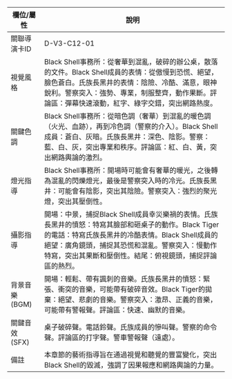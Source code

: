 | 欄位/屬性 | 說明 |
|---|---|
| 關聯導演卡ID | D-V3-C12-01 |
| 視覺風格 | Black Shell事務所：從奢華到混亂，破碎的辦公桌，散落的文件。Black Shell成員的表情：從傲慢到恐慌、絕望，臉色蒼白。氏族長黑井的表情：陰險、冷酷、滿意，眼神銳利。警察突入：強勢、專業，制服整齊，動作果斷。評論區：彈幕快速滾動，紅字、綠字交錯，突出網路熱度。 |
| 關鍵色調 | Black Shell事務所：從暗色調（奢華）到混亂的暖色調（火光、血跡），再到冷色調（警察的介入）。Black Shell成員：蒼白、灰暗。氏族長黑井：深色、陰影。警察：藍、白、灰，突出專業和秩序。評論區：紅、白、黃，突出網路輿論的激烈。 |
| 燈光指導 | Black Shell事務所：開場時可能會有奢華的暖光，之後轉為混亂的閃爍燈光，最後是警察突入時的冷光。氏族長黑井：可能會有陰影，突出其陰險。警察突入：強烈的聚光燈，突出其壓倒性。 |
| 攝影指導 | 開場：中景，捕捉Black Shell成員幸災樂禍的表情。氏族長黑井的憤怒：特寫其臉部和砸桌子的動作。Black Tiger的電話：特寫氏族長黑井的冷酷表情。Black Shell成員的絕望：廣角鏡頭，捕捉其恐慌和混亂。警察突入：慢動作特寫，突出其果斷和壓倒性。結尾：俯視鏡頭，捕捉評論區的熱烈。 |
| 背景音樂 (BGM) | 開場：輕鬆、帶有諷刺的音樂。氏族長黑井的憤怒：緊張、衝突的音樂，可能帶有破碎音效。Black Tiger的拋棄：絕望、悲劇的音樂。警察突入：激昂、正義的音樂，可能帶有警報聲。評論區：快速、幽默的音樂。 |
| 關鍵音效 (SFX) | 桌子破碎聲。電話鈴聲。氏族成員的慘叫聲。警察的命令聲。評論區的打字聲。警車警報聲（遠處）。 |
| 備註 | 本章節的藝術指導旨在通過視覺和聽覺的豐富變化，突出Black Shell的毀滅，強調了因果報應和網路輿論的力量。 |
